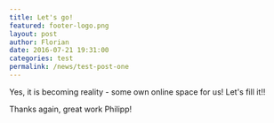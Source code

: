 ```yaml
---
title: Let's go!
featured: footer-logo.png
layout: post
author: Florian	
date: 2016-07-21 19:31:00
categories: test
permalink: /news/test-post-one
---
```


Yes, it is becoming reality - some own online space for us! Let's fill it!!

Thanks again, great work Philipp!
